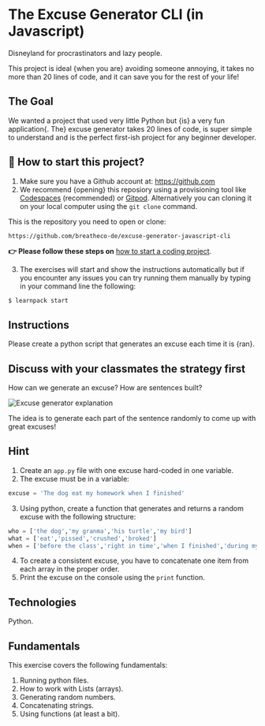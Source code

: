<!--hide-->
# The Excuse Generator CLI (in Javascript)
<!--endhide-->

Disneyland for procrastinators and lazy people. 

This project is ideal {when you are} avoiding someone annoying, it takes no more than 20 lines of code, and it can save you for the rest of your life!

## The Goal

We wanted a project that used very little Python but {is} a very fun application{.  The} excuse generator takes 20 lines of code, is super simple to understand and is the perfect first-ish project for any beginner developer.

## 🌱  How to start this project?

1. Make sure you have a Github account at:  https://github.com
2. We recommend {opening} this reposiory using a provisioning tool like [Codespaces](https://4geeks.com/lesson/what-is-github-codespaces) (recommended) or [Gitpod](https://4geeks.com/lesson/how-to-use-gitpod). Alternatively you can cloning it on your local computer using the `git clone` command. 

This is the repository you need to open or clone:

```
https://github.com/breatheco-de/excuse-generator-javascript-cli
```

**👉 Please follow these steps on** [how to start a coding project](https://4geeks.com/lesson/how-to-start-a-project).


3. The exercises will start and show the instructions automatically but if you encounter any issues you can try running them manually by typing in your command line the following:

```bash
$ learnpack start
```

## Instructions

Please create a python script that generates an excuse each time it is {ran}.

## Discuss with your classmates the strategy first

How can we generate an excuse? How are sentences built?

![Excuse generator explanation](https://github.com/breatheco-de/tutorial-project-excuse-generator-javascript/blob/master/explanation.gif?raw=true)

The idea is to generate each part of the sentence randomly to come up with great excuses!

## Hint

1. Create an `app.py` file with one excuse hard-coded in one variable.
2. The excuse must be in a variable:
```python
excuse = 'The dog eat my homework when I finished'
```
3. Using python, create a function that generates and returns a random excuse with the following structure:
```python
who = ['the dog','my granma','his turtle','my bird']
what = ['eat','pissed','crushed','broked']
when = ['before the class','right in time','when I finished','during my lunch','while I was praying']
```
4. To create a consistent excuse, you have to concatenate one item from each array in the proper order.
5. Print the excuse on the console using the `print` function.


## Technologies

Python.

## Fundamentals

This exercise covers the following fundamentals:

1. Running python files.
2. How to work with Lists (arrays).
3. Generating random numbers.
4. Concatenating strings.
5. Using functions (at least a bit).
